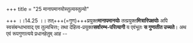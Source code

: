 +++
title = "25 मानापमानयोस्तुल्यस्तुल्यो"

+++
।।14.25 ।। तत्+++(=गुण)+++प्रयुक्त**मानापमानयोः** तत्प्रयुक्त**मित्रारिपक्षयोः** अपि स्वसंबन्धाभावाद् एव तुल्यचित्तः; तथा देहित्व-प्रयुक्त**सर्वारम्भ-परित्यागी** य एवंभूतः **स गुणातीत उच्यते**। अथ एवं रूपगुणात्यये प्रधानहेतुम् आह --